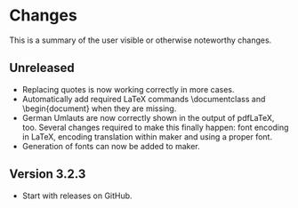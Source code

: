 Changes
=======

This is a summary of the user visible or otherwise noteworthy changes.

Unreleased
----------

 - Replacing quotes is now working correctly in more cases.
 - Automatically add required LaTeX commands \documentclass and
   \begin{document} when they are missing.
 - German Umlauts are now correctly shown in the output of pdfLaTeX, too.
   Several changes required to make this finally happen: 
   font encoding in LaTeX, encoding translation within maker and using a proper font.
 - Generation of fonts can now be added to maker.   


Version 3.2.3
--------------
 - Start with releases on GitHub.
 
